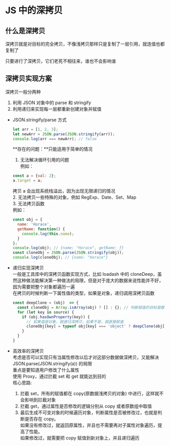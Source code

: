 # JS 中的深拷贝  
## 什么是深拷贝  
深拷贝就是对目标的完全拷贝，不像浅拷贝那样只是复制了一层引用，就连值也都复制了  

只要进行了深拷贝，它们老死不相往来，谁也不会影响谁  

## 深拷贝实现方案  
深拷贝一般分两种  
1. 利用 JSON 对象中的 parse 和 stringify  
2. 利用递归来实现每一层都重新创建对象并赋值  

- JSON.stringify/parse 方式  
  ```js
  let arr = [1, 2, 3];
  let newArr = JSON.parse(JSON.stringify(arr));
  console.log(arr === newArr); // false
  ```
  **存在的问题：**只能适用于简单的情况  
  1. 无法解决循环引用的问题  
    例如：  
    ```js
    const a = {val: 2};
    a.target = a;
    ```
    拷贝 a 会出现系统栈溢出，因为出现无限递归的情况  
  2. 无法拷贝一些特殊的对象，例如 RegExp、Date、Set、Map  
  3. 无法拷贝函数  
    例如：  
    ```js
    const obj = {
      name: 'Horace',
      getName: function() {
        console.log(this.name);
      }
    };
    console.log(obj); // {name: "Horace", getName: ƒ}
    const cloneObj = JSON.parse(JSON.stringify(obj));
    console.log(cloneObj); // {name: "Horace"}
    ```

- 递归实现深拷贝  
  一般是工具库中的深拷贝函数实现方式，比如 loadash 中的 cloneDeep，虽然这种做法能解决第一种做法的局限，但是对于庞大的数据来说性能并不好，因为需要把整个对象都遍历一遍  
  在拷贝的时候判断一下属性值的类型，如果是对象，递归调用深拷贝函数  
  ```js
  const deepClone = (obj)  => {
    const cloneObj = Array.isArray(obj) ? [] : {}; // 判断赋值的目标是数组还是对象
    for (let key in source) {
      if (obj.hasOwnProperty(key)) {
        // 如果值是对象，就递归深拷贝，如果不是，就直接赋值
        cloneObj[key] = typeof obj[key] === 'object' ? deepClone(obj[key]) : obj[key];
      }
    }
  }
  ```

- 高效率的深拷贝  
  考虑是否可以实现只有当属性修改以后才对这部分数据做深拷贝，又能解决 JSON.parse(JSON.stringify(a)) 的局限  
  重点是要知道用户修改了什么属性  
  使用 Proxy，通过拦截 set 和 get 就能达到目的  
  核心思路:  
  1. 拦截 set，所有的赋值都在 copy(原数据浅拷贝的对象) 中进行，这样就不会影响到拦截对象  
  2. 拦截 get，通过属性是否修改的逻辑分别从 copy 或者原数组中取值  
  3. 最后生成不可变对象的时候遍历对象，判断属性是否被修改过，也就是判断是否存在 copy。  
     如果没有修改过，就返回原属性，并且也不需要再对子属性对象遍历，提高了性能。  
     如果修改过，就需要把 copy 赋值到新对象上，并且递归遍历  
  